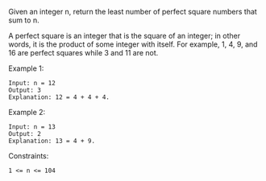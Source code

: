 Given an integer n, return the least number of perfect square numbers that sum to n.<br>

A perfect square is an integer that is the square of an integer; in other words, it is the product of some integer with itself. For example, 1, 4, 9, and 16 are perfect squares while 3 and 11 are not.<br>

Example 1:

    Input: n = 12
    Output: 3
    Explanation: 12 = 4 + 4 + 4.

Example 2:

    Input: n = 13
    Output: 2
    Explanation: 13 = 4 + 9.

Constraints:

    1 <= n <= 104
